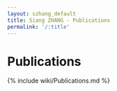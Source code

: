 ```yaml
---
layout: szhang_default 
title: Siang ZHANG - Publications
permalink: '/:title'
---
```


# Publications

{% include wiki/Publications.md %}